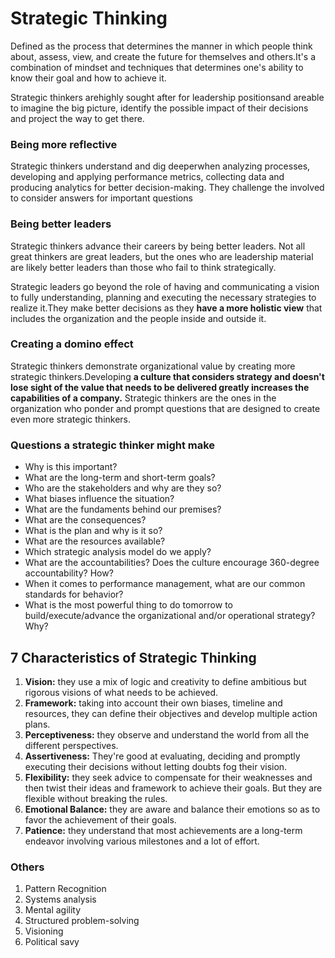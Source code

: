 # Strategic Thinking

Defined as the process that determines the manner in which people think about, assess, view, and create the future for themselves and others.It's a combination of mindset and techniques that determines one's ability to know their goal and how to achieve it.

Strategic thinkers arehighly sought after for leadership positionsand areable to imagine the big picture, identify the possible impact of their decisions and project the way to get there.

### Being more reflective

Strategic thinkers understand and dig deeperwhen analyzing processes, developing and applying performance metrics, collecting data and producing analytics for better decision-making. They challenge the involved to consider answers for important questions

### Being better leaders

Strategic thinkers advance their careers by being better leaders. Not all great thinkers are great leaders, but the ones who are leadership material are likely better leaders than those who fail to think strategically.

Strategic leaders go beyond the role of having and communicating a vision to fully understanding, planning and executing the necessary strategies to realize it.They make better decisions as they **have a more holistic view** that includes the organization and the people inside and outside it.

### Creating a domino effect

Strategic thinkers demonstrate organizational value by creating more strategic thinkers.Developing **a culture that considers strategy and doesn't lose sight of the value that needs to be delivered greatly increases the capabilities of a company.** Strategic thinkers are the ones in the organization who ponder and prompt questions that are designed to create even more strategic thinkers.

### Questions a strategic thinker might make

- Why is this important?
- What are the long-term and short-term goals?
- Who are the stakeholders and why are they so?
- What biases influence the situation?
- What are the fundaments behind our premises?
- What are the consequences?
- What is the plan and why is it so?
- What are the resources available?
- Which strategic analysis model do we apply?
- What are the accountabilities? Does the culture encourage 360-degree accountability? How?
- When it comes to performance management, what are our common standards for behavior?
- What is the most powerful thing to do tomorrow to build/execute/advance the organizational and/or operational strategy? Why?

## 7 Characteristics of Strategic Thinking

1. **Vision:** they use a mix of logic and creativity to define ambitious but rigorous visions of what needs to be achieved.
2. **Framework:** taking into account their own biases, timeline and resources, they can define their objectives and develop multiple action plans.
3. **Perceptiveness:** they observe and understand the world from all the different perspectives.
4. **Assertiveness:** They're good at evaluating, deciding and promptly executing their decisions without letting doubts fog their vision.
5. **Flexibility:** they seek advice to compensate for their weaknesses and then twist their ideas and framework to achieve their goals. But they are flexible without breaking the rules.
6. **Emotional Balance:** they are aware and balance their emotions so as to favor the achievement of their goals.
7. **Patience:** they understand that most achievements are a long-term endeavor involving various milestones and a lot of effort.

### Others

1. Pattern Recognition
2. Systems analysis
3. Mental agility
4. Structured problem-solving
5. Visioning
6. Political savy
